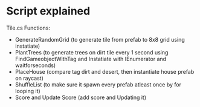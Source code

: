 # Script explained
Tile.cs Functions:
- GenerateRandomGrid (to generate tile from prefab to 8x8 grid using instatiate)
- PlantTrees (to generate trees on dirt tile every 1 second using FindGameobjectWithTag and Instatiate with IEnumerator and waitforseconds)
- PlaceHouse (compare tag dirt and desert, then instantiate house prefab on raycast)
- ShuffleList (to make sure it spawn every prefab atleast once by for looping it)
- Score and Update Score (add score and Updating it) 
